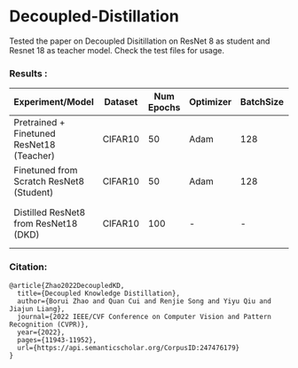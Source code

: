 # Decoupled-Distillation
Tested the paper on Decoupled Disitillation on ResNet 8 as student and Resnet 18 as teacher model. Check the test files for usage.

### Results : 
| Experiment/Model                                      | Dataset | Num Epochs | Optimizer | BatchSize | Val Acc  | Test Acc | Comments                           |
|-------------------------------------------------------|---------|------------|-----------|-----------|----------|----------|------------------------------------|
| Pretrained + Finetuned ResNet18 (Teacher)             | CIFAR10 | 50         | Adam      | 128       | 0.9122   | 0.911    |                                    |
| Finetuned from Scratch ResNet8 (Student)              | CIFAR10 | 50         | Adam      | 128       | 0.8014   | 0.8049   |                                    |
| Distilled ResNet8 from ResNet18 (DKD)                 | CIFAR10 | 100        | -         | -         | 0.8766   | 0.8721   | Clear increase over the original   |

### Citation: 

```
@article{Zhao2022DecoupledKD,
  title={Decoupled Knowledge Distillation},
  author={Borui Zhao and Quan Cui and Renjie Song and Yiyu Qiu and Jiajun Liang},
  journal={2022 IEEE/CVF Conference on Computer Vision and Pattern Recognition (CVPR)},
  year={2022},
  pages={11943-11952},
  url={https://api.semanticscholar.org/CorpusID:247476179}
}
```
